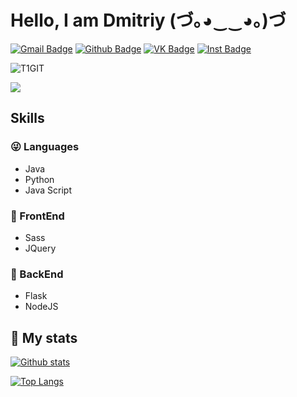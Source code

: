 # Hello, I am Dmitriy (づ｡◕‿‿◕｡)づ

[![Gmail Badge](https://img.shields.io/badge/-derbindima5@gmail.com-c14438?style=for-the-badge&logo=Gmail&logoColor=white&link=mailto:derbindima5@gmail.com)](mailto:derbindima5@gmail.com) 
[![Github Badge](https://img.shields.io/badge/-T1GIT-grey?style=for-the-badge&logo=github&logoColor=white&link=https://github.com/T1GIT/)](https://www.github.com/T1GIT/) 
[![VK Badge](https://img.shields.io/badge/-T1MONVK-blue?style=for-the-badge&logo=vk&logoColor=white&link=https://vk.com/T1MONVK/)](https://vk.com/T1MONVK/) 
[![Inst Badge](https://img.shields.io/badge/-Beauty_is_a_duty-violet?style=for-the-badge&logo=instagram&logoColor=white&link=https://www.instagram.com/_beauty_is_a_duty_/)](https://www.instagram.com/_beauty_is_a_duty_/) 

<p align=left> <img src=https://komarev.com/ghpvc/?username=T1GIT alt=T1GIT /> </p>

<img src='https://sun9-72.userapi.com/impg/Ql8CxZmqSaYsbjfBacVlXQ8rc1pcyZDX0QHt6A/a234vTWbwm4.jpg?size=2500x500&quality=96&proxy=1&sign=ac5a53035545b042b19471a9b4245d3b&type=album'/>

## Skills

### :stuck_out_tongue_winking_eye:  Languages
* Java
* Python
* Java Script
### :eyes: FrontEnd
* Sass
* JQuery
### :busts_in_silhouette: BackEnd
* Flask
* NodeJS


## :mega: My stats

[![Github stats](https://github-readme-stats.vercel.app/api?username=T1GIT&show_icons=true&include_all_commits=true&theme=cobalt)](https://github.com/T1GIT/github-readme-stats&custom_title=Statistics)

[![Top Langs](https://github-readme-stats.vercel.app/api/top-langs/?username=T1GIT&exclude_repo=Player&theme=tokyonight)](https://github.com/anuraghazra/github-readme-stats)
